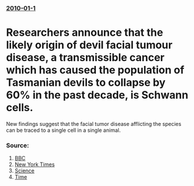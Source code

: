 ### [2010-01-1](/news/2010/01/1/index.md)

#  Researchers announce that the likely origin of devil facial tumour disease, a transmissible cancer which has caused the population of Tasmanian devils to collapse by 60% in the past decade, is Schwann cells. 

New findings suggest that the facial tumor disease afflicting the species can be traced to a single cell in a single animal.


### Source:

1. [BBC](http://news.bbc.co.uk/2/hi/science/nature/8433645.stm)
2. [New York Times](http://www.nytimes.com/2010/01/01/science/01devil.html)
3. [Science](http://www.sciencemag.org/cgi/content/short/327/5961/84/)
4. [Time](http://www.time.com/time/health/article/0,8599,1950787,00.html?xid=rss-topstories)

